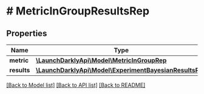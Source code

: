 # # MetricInGroupResultsRep

## Properties

Name | Type | Description | Notes
------------ | ------------- | ------------- | -------------
**metric** | [**\LaunchDarklyApi\Model\MetricInGroupRep**](MetricInGroupRep.md) |  |
**results** | [**\LaunchDarklyApi\Model\ExperimentBayesianResultsRep**](ExperimentBayesianResultsRep.md) |  |

[[Back to Model list]](../../README.md#models) [[Back to API list]](../../README.md#endpoints) [[Back to README]](../../README.md)
